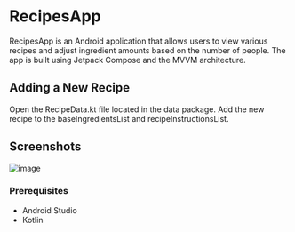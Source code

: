 # RecipesApp

RecipesApp is an Android application that allows users to view various recipes and adjust ingredient amounts based on the number of people. The app is built using Jetpack Compose and the MVVM architecture.

## Adding a New Recipe

Open the RecipeData.kt file located in the data package.
Add the new recipe to the baseIngredientsList and recipeInstructionsList.

## Screenshots

![image](https://github.com/user-attachments/assets/0a064bb0-09f1-4a54-9eb3-527a4feef7bb)


### Prerequisites

- Android Studio
- Kotlin
